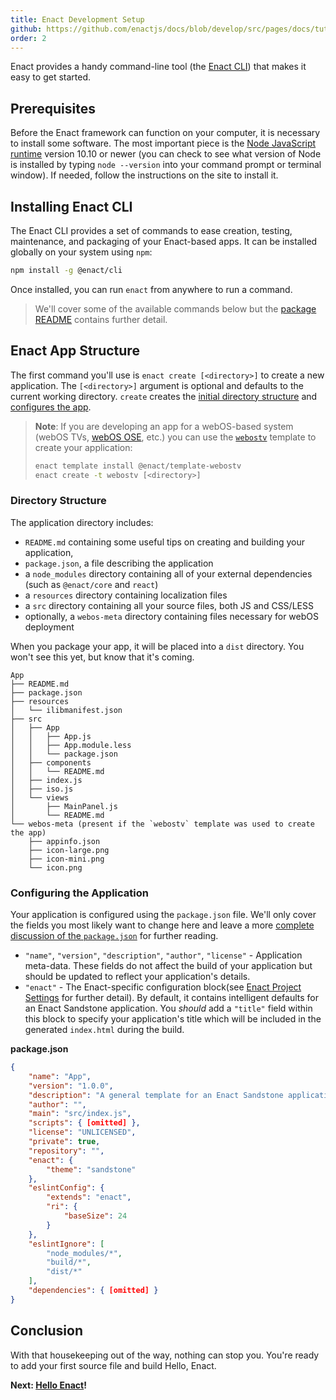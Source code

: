 ```yaml
---
title: Enact Development Setup
github: https://github.com/enactjs/docs/blob/develop/src/pages/docs/tutorials/setup/index.md
order: 2
---
```

Enact provides a handy command-line tool (the [Enact CLI](https://www.npmjs.com/package/@enact/cli)) that makes it easy to get started.

## Prerequisites

Before the Enact framework can function on your computer, it is necessary to install some software. The most important piece is the [Node JavaScript runtime](https://nodejs.org) version 10.10 or newer (you can check to see what version of Node is installed by typing `node --version` into your command prompt or terminal window).  If needed, follow the instructions on the site to install it.

## Installing Enact CLI

The Enact CLI provides a set of commands to ease creation, testing, maintenance, and packaging of your Enact-based apps. It can be installed globally on your system using `npm`:

```bash
npm install -g @enact/cli
```

Once installed, you can run `enact` from anywhere to run a command.

> We'll cover some of the available commands below but the [package README](https://github.com/enactjs/cli/blob/master/README.md) contains further detail.

## Enact App Structure

The first command you'll use is `enact create [<directory>]` to create a new application. The `[<directory>]` argument is optional and defaults to the current working directory. `create` creates the [initial directory structure](#directory-structure) and [configures the app](#configuring-the-application).

> **Note**: If you are developing an app for a webOS-based system (webOS TVs, [webOS OSE](https://www.webosose.org/), etc.) you can use the [`webostv`](https://www.npmjs.com/package/@enact/template-webostv) template to create your application:
>
> ```bash
> enact template install @enact/template-webostv
> enact create -t webostv [<directory>]
> ```

### Directory Structure

The application directory includes:

* `README.md` containing some useful tips on creating and building your application,
* `package.json`, a file describing the application
* a `node_modules` directory containing all of your external dependencies (such as `@enact/core` and `react`)
* a `resources` directory containing localization files
* a `src` directory containing all your source files, both JS and CSS/LESS
* optionally, a `webos-meta` directory containing files necessary for webOS deployment

When you package your app, it will be placed into a `dist` directory.  You won't see this yet, but know that it's coming.

```none
App
├── README.md
├── package.json
├── resources
│   └── ilibmanifest.json
├── src
│   ├── App
│   │   ├── App.js
│   │   ├── App.module.less
│   │   └── package.json
│   ├── components
│   │   └── README.md
│   ├── index.js
│   ├── iso.js
│   └── views
│       ├── MainPanel.js
│       └── README.md
└── webos-meta (present if the `webostv` template was used to create the app)
	├── appinfo.json
	├── icon-large.png
	├── icon-mini.png
	└── icon.png
```

### Configuring the Application

Your application is configured using the `package.json` file. We'll only cover the fields you most likely want to change here and leave a more [complete discussion of the `package.json`](https://docs.npmjs.com/cli/v6/configuring-npm/package-json) for further reading.

* `"name"`, `"version"`, `"description"`, `"author"`, `"license"` - Application meta-data. These fields do not affect the build of your application but should be updated to reflect your application's details.
* `"enact"` - The Enact-specific configuration block(see [Enact Project Settings](https://enactjs.com/docs/developer-tools/cli/starting-a-new-app/#enact-project-settings) for further detail). By default, it contains intelligent defaults for an Enact Sandstone application. You *should* add a `"title"` field within this block to specify your application's title which will be included in the generated `index.html` during the build.

**package.json**

```json
{
	"name": "App",
	"version": "1.0.0",
	"description": "A general template for an Enact Sandstone application.",
	"author": "",
	"main": "src/index.js",
	"scripts": { [omitted] },
	"license": "UNLICENSED",
	"private": true,
	"repository": "",
	"enact": {
		"theme": "sandstone"
	},
	"eslintConfig": {
		"extends": "enact",
		"ri": {
            "baseSize": 24
        }
	},
	"eslintIgnore": [
		"node_modules/*",
		"build/*",
		"dist/*"
	],
	"dependencies": { [omitted] }
}
```

## Conclusion

With that housekeeping out of the way, nothing can stop you. You're ready to add your first source file and build Hello, Enact.

**Next: [Hello Enact](../tutorial-hello-enact/)!**
